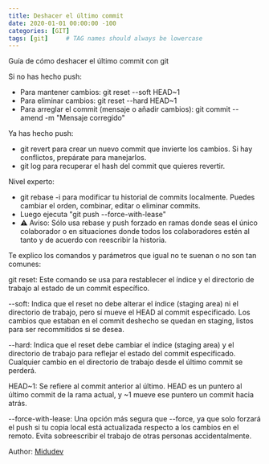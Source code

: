 ```yaml
---
title: Deshacer el último commit
date: 2020-01-01 00:00:00 -100
categories: [GIT]
tags: [git]     # TAG names should always be lowercase
---
```


Guía de cómo deshacer el último commit con git

Si no has hecho push:

-   Para mantener cambios: git reset --soft HEAD~1
-   Para eliminar cambios: git reset --hard HEAD~1
-   Para arreglar el commit (mensaje o añadir cambios):
    git commit --amend -m "Mensaje corregido"

Ya has hecho push:

-   git revert <hash> para crear un nuevo commit que invierte los cambios. Si hay conflictos, prepárate para manejarlos.
-   git log para recuperar el hash del commit que quieres revertir.

Nivel experto:

-   git rebase -i para modificar tu historial de commits localmente. Puedes cambiar el orden, combinar, editar o eliminar commits.
-   Luego ejecuta "git push --force-with-lease"
-   ⚠️ Aviso: Sólo usa rebase y push forzado en ramas donde seas el único colaborador o en situaciones donde todos los colaboradores estén al tanto y de acuerdo con reescribir la historia.

Te explico los comandos y parámetros que igual no te suenan o no son tan comunes:

git reset: Este comando se usa para restablecer el índice y el directorio de trabajo al estado de un commit específico.

--soft: Indica que el reset no debe alterar el índice (staging area) ni el directorio de trabajo, pero sí mueve el HEAD al commit especificado. Los cambios que estaban en el commit deshecho se quedan en staging, listos para ser recommitidos si se desea.

--hard: Indica que el reset debe cambiar el índice (staging area) y el directorio de trabajo para reflejar el estado del commit especificado. Cualquier cambio en el directorio de trabajo desde el último commit se perderá.

HEAD~1: Se refiere al commit anterior al último. HEAD es un puntero al último commit de la rama actual, y ~1 mueve ese puntero un commit hacia atrás.

--force-with-lease: Una opción más segura que --force, ya que solo forzará el push si tu copia local está actualizada respecto a los cambios en el remoto. Evita sobreescribir el trabajo de otras personas accidentalmente.

Author: [Midudev](https://twitter.com/midudev/status/1757051558443745693)
